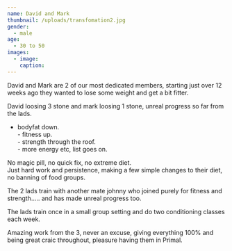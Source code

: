 ```yaml
---
name: David and Mark
thumbnail: /uploads/transfomation2.jpg
gender:
  - male
age:
  - 30 to 50
images:
  - image:
    caption:
---
```



David and Mark are 2 of our most dedicated members, starting just over 12 weeks ago they wanted to lose some weight and get a bit fitter.

David loosing 3 stone and mark loosing 1 stone, unreal progress so far from the lads.

- bodyfat down.
<br>- fitness up.
<br>- strength through the roof.
<br>- more energy etc, list goes on.

No magic pill, no quick fix, no extreme diet.
<br>Just hard work and persistence, making a few simple changes to their diet, no banning of food groups.

The 2 lads train with another mate johnny who joined purely for fitness and strength..... and has made unreal progress too.

The lads train once in a small group setting and do two conditioning classes each week.

Amazing work from the 3, never an excuse, giving everything 100% and being great craic throughout, pleasure having them in Primal.